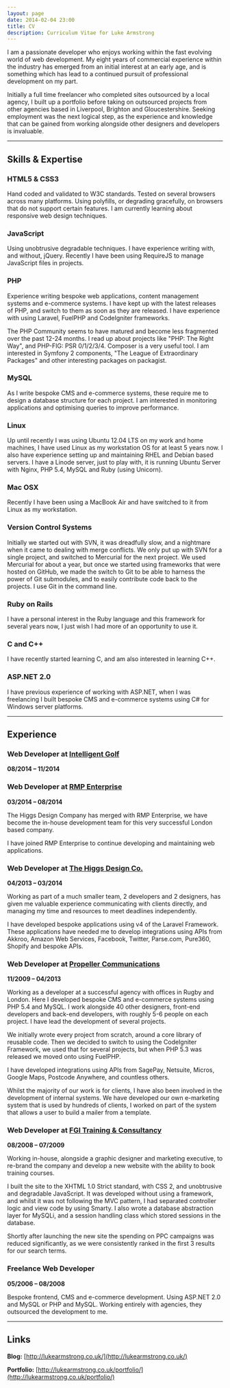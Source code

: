 ```yaml
---
layout: page
date: 2014-02-04 23:00
title: CV
description: Curriculum Vitae for Luke Armstrong
---
```



I am a passionate developer who enjoys working within the fast evolving world of web development. My eight years of commercial experience within the industry has emerged from an initial interest at an early age, and is something which has lead to a continued pursuit of professional development on my part.

Initially a full time freelancer who completed sites outsourced by a local agency, I built up a portfolio before taking on outsourced projects from other agencies based in Liverpool, Brighton and Gloucestershire. Seeking employment was the next logical step, as the experience and knowledge that can be gained from working alongside other designers and developers is invaluable.


---

## Skills & Expertise

### HTML5 & CSS3
Hand coded and validated to W3C standards. Tested on several browsers across many platforms. Using polyfills, or degrading gracefully, on browsers that do not support certain features. I am currently learning about responsive web design techniques.

### JavaScript
Using unobtrusive degradable techniques. I have experience writing with, and without, jQuery. Recently I have been using RequireJS to manage JavaScript files in projects.

### PHP
Experience writing bespoke web applications, content management systems and e-commerce systems. I have kept up with the latest releases of PHP, and switch to them as soon as they are released. I have experience with using Laravel, FuelPHP and CodeIgniter frameworks.

The PHP Community seems to have matured and become less fragmented over the past 12-24 months. I read up about projects like "PHP: The Right Way", and PHP-FIG: PSR 0/1/2/3/4. Composer is a very useful tool. I am interested in Symfony 2 components, "The League of Extraordinary Packages" and other interesting packages on packagist.

### MySQL
As I write bespoke CMS and e-commerce systems, these require me to design a database structure for each project. I am interested in monitoring applications and optimising queries to improve performance.

### Linux
Up until recently I was using Ubuntu 12.04 LTS on my work and home machines, I have used Linux as my workstation OS for at least 5 years now. I also have experience setting up and maintaining RHEL and Debian based servers. I have a Linode server, just to play with, it is running Ubuntu Server with Nginx, PHP 5.4, MySQL and Ruby (using Unicorn).

### Mac OSX
Recently I have been using a MacBook Air and have switched to it from Linux as my workstation.

### Version Control Systems
Initially we started out with SVN, it was dreadfully slow, and a nightmare when it came to dealing with merge conflicts. We only put up with SVN for a single project, and switched to Mercurial for the next project. We used Mercurial for about a year, but once we started using frameworks that were hosted on GitHub, we made the switch to Git to be able to harness the power of Git submodules, and to easily contribute code back to the projects. I use Git in the command line.

### Ruby on Rails
I have a personal interest in the Ruby language and this framework for several years now, I just wish I had more of an opportunity to use it.

### C and C++
I have recently started learning C, and am also interested in learning C++.

### ASP.NET 2.0
I have previous experience of working with ASP.NET, when I was freelancing I built bespoke CMS and e-commerce systems using C# for Windows server platforms.

---

## Experience


### Web Developer at [Intelligent Golf](http://www.intelligentgolf.co.uk/)
**08/2014 – 11/2014**


### Web Developer at [RMP Enterprise](http://rmpenterprise.co.uk/)
**03/2014 – 08/2014**

The Higgs Design Company has merged with RMP Enterprise, we have become the in-house development team for this very successful London based company.

I have joined RMP Enterprise to continue developing and maintaining web applications.


### Web Developer at [The Higgs Design Co.](http://higgsdesign.com/)
**04/2013 – 03/2014**

Working as part of a much smaller team, 2 developers and 2 designers, has given me valuable experience communicating with clients directly, and managing my time and resources to meet deadlines independently.

I have developed bespoke applications using v4 of the Laravel Framework. These applications have needed me to develop integrations using APIs from Akkroo, Amazon Web Services, Facebook, Twitter, Parse.com, Pure360, Shopify and bespoke APIs.


### Web Developer at [Propeller Communications](http://www.propcom.co.uk/)
**11/2009 – 04/2013**

Working as a developer at a successful agency with offices in Rugby and London. Here I developed bespoke CMS and e-commerce systems using PHP 5.4 and MySQL. I work alongside 40 other designers, front-end developers and back-end developers, with roughly 5-6 people on each project. I have lead the development of several projects.

We initially wrote every project from scratch, around a core library of reusable code. Then we decided to switch to using the CodeIgniter Framework, we used that for several projects, but when PHP 5.3 was released we moved onto using FuelPHP.

I have developed integrations using APIs from SagePay, Netsuite, Micros, Google Maps, Postcode Anywhere, and countless others.

Whilst the majority of our work is for clients, I have also been involved in the development of internal systems. We have developed our own e-marketing system that is used by hundreds of clients, I worked on part of the system that allows a user to build a mailer from a template.


### Web Developer at [FGI Training & Consultancy](http://www.fgiltd.co.uk/)
**08/2008 – 07/2009**

Working in-house, alongside a graphic designer and marketing executive, to re-brand the company and develop a new website with the ability to book training courses.

I built the site to the XHTML 1.0 Strict standard, with CSS 2, and unobtrusive and degradable JavaScript. It was developed without using a framework, and whilst it was not following the MVC pattern, I had separated controller logic and view code by using Smarty. I also wrote a database abstraction layer for MySQLi, and a session handling class which stored sessions in the database.

Shortly after launching the new site the spending on PPC campaigns was reduced significantly, as we were consistently ranked in the first 3 results for our search terms.


### Freelance Web Developer
**05/2006 – 08/2008**

Bespoke frontend, CMS and e-commerce development. Using ASP.NET 2.0 and MySQL or PHP and MySQL. Working entirely with agencies, they outsourced the development to me.



---


## Links

**Blog:**      [http://lukearmstrong.co.uk/](http://lukearmstrong.co.uk/)

**Portfolio:** [http://lukearmstrong.co.uk/portfolio/](http://lukearmstrong.co.uk/portfolio/)